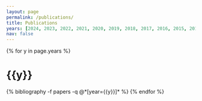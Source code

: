 ```yaml
---
layout: page
permalink: /publications/
title: Publications
years: [2024, 2023, 2022, 2021, 2020, 2019, 2018, 2017, 2016, 2015, 2014]
nav: false
---
```


<div class="publications">

{% for y in page.years %}
<h1 class="year">{{y}}</h1>
{% bibliography -f papers -q @*[year={{y}}]* %}
{% endfor %}

</div>
